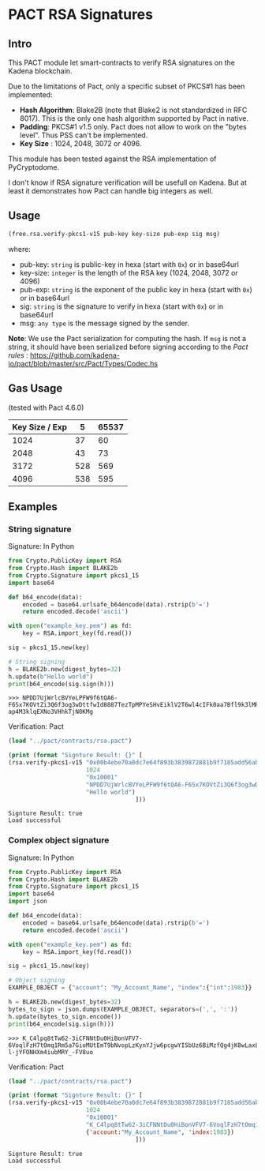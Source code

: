# PACT RSA Signatures
## Intro

This PACT module let smart-contracts to verify RSA signatures on the Kadena blockchain.

Due to the limitations of Pact, only a specific subset of PKCS#1 has been implemented:

- **Hash Algorithm**: Blake2B (note that Blake2 is not standardized in RFC 8017). This is the only one hash algorithm supported by Pact in native.
- **Padding**: PKCS#1 v1.5 only. Pact does not allow to work on the "bytes level". Thus PSS can't be implemented.
- **Key Size** : 1024, 2048, 3072 or 4096.


This module has been tested against the RSA implementation of PyCryptodome.

I don't know if RSA signature verification will be usefull on Kadena. But at least it demonstrates how Pact can handle big integers as well.

## Usage
```lisp
(free.rsa.verify-pkcs1-v15 pub-key key-size pub-exp sig msg)
```

where:
 - pub-key: `string` is public-key in hexa (start with `0x`) or in base64url
 - key-size: `integer` is the length of the RSA key (1024, 2048, 3072 or 4096)
 - pub-exp: `string` is the exponent of the public key in hexa (start with `0x`) or in base64url
 - sig: `string` is the signature to verify in hexa (start with `0x`) or in base64url
 - msg: `any type` is the message signed by the sender.


**Note**: We use the Pact serialization for computing the hash. If `msg` is not a string, it should have been serialized before signing according to the *Pact rules* : https://github.com/kadena-io/pact/blob/master/src/Pact/Types/Codec.hs


## Gas Usage

(tested with Pact 4.6.0)

| Key Size / Exp | 5      | 65537  |
|----------------|--------|--------|
| 1024           | 37     | 60     |
| 2048           | 43     | 73     |
| 3172           | 528    | 569    |
| 4096           | 538    | 595    |


## Examples
### String signature

Signature: In Python
```python
from Crypto.PublicKey import RSA
from Crypto.Hash import BLAKE2b
from Crypto.Signature import pkcs1_15
import base64

def b64_encode(data):
    encoded = base64.urlsafe_b64encode(data).rstrip(b'=')
    return encoded.decode('ascii')

with open("example_key.pem") as fd:
    key = RSA.import_key(fd.read())

sig = pkcs1_15.new(key)

# String signing
h = BLAKE2b.new(digest_bytes=32)
h.update(b"Hello world")
print(b64_encode(sig.sign(h)))
```
```
>>> NPDD7UjWrlcBVYeLPFW9f6tQA6-F6Sx7KOVtZi3Q6f3og3wDttfwId8887TezTpMPYeSHvEiklV2T6wl4cIFk0aa7Bfl9k3lMRopNASSStzCGOy5oXPT0GUXVMjzIdLmGKkrDS6MfhJwqVbJVu-ap4M3klqEXNo3VHhkTjN0KMg
```

Verification: Pact
```lisp
(load "../pact/contracts/rsa.pact")

(print (format "Signture Result: {}" [
(rsa.verify-pkcs1-v15 "0x00b4ebe70a0dc7e64f893b3839872881b9f7185add56abf21877d5acd8a1e9803399a638e48a79b75cbacc90562e97b59b5de0ef1f7a7cf5903dafacb62c45bd0423dd5cc097a730e0f47e58d7196149a3c6391082418763b7813b88cc8fcd0adb6bc128d6f8926d002d3306b7ba29d8d8797438a8fd1ef1a4884bca8069bfad1b"
                      1024
                      "0x10001"
                      "NPDD7UjWrlcBVYeLPFW9f6tQA6-F6Sx7KOVtZi3Q6f3og3wDttfwId8887TezTpMPYeSHvEiklV2T6wl4cIFk0aa7Bfl9k3lMRopNASSStzCGOy5oXPT0GUXVMjzIdLmGKkrDS6MfhJwqVbJVu-ap4M3klqEXNo3VHhkTjN0KMg"
                      "Hello world")
                                    ]))
```
```
Signture Result: true
Load successful
```

### Complex object signature
Signature: In Python
```python
from Crypto.PublicKey import RSA
from Crypto.Hash import BLAKE2b
from Crypto.Signature import pkcs1_15
import base64
import json

def b64_encode(data):
    encoded = base64.urlsafe_b64encode(data).rstrip(b'=')
    return encoded.decode('ascii')

with open("example_key.pem") as fd:
    key = RSA.import_key(fd.read())

sig = pkcs1_15.new(key)

# Object signing
EXAMPLE_OBJECT = {"account": "My_Account_Name", "index":{"int":1983}}

h = BLAKE2b.new(digest_bytes=32)
bytes_to_sign = json.dumps(EXAMPLE_OBJECT, separators=(',', ':'))
h.update(bytes_to_sign.encode())
print(b64_encode(sig.sign(h)))
```
```
>>> K_C4lpq8tTw62-3iCFNNtDu0HiBonVFV7-6VoqlFzH7tOmq1Rm5a7GioMUtEmT9bNvopLzKynYJjw6pcgwYISbUz6BiMzfQg4jK8wLaxLkaQcPlDC9Dnx2sQXocl1pKt8HiZpWDmYzPXbPPlXN-l-jYFONHXm4iubMRY_-FV8uo
```
Verification: Pact
```lisp
(load "../pact/contracts/rsa.pact")

(print (format "Signture Result: {}" [
(rsa.verify-pkcs1-v15 "0x00b4ebe70a0dc7e64f893b3839872881b9f7185add56abf21877d5acd8a1e9803399a638e48a79b75cbacc90562e97b59b5de0ef1f7a7cf5903dafacb62c45bd0423dd5cc097a730e0f47e58d7196149a3c6391082418763b7813b88cc8fcd0adb6bc128d6f8926d002d3306b7ba29d8d8797438a8fd1ef1a4884bca8069bfad1b"
                      1024
                      "0x10001"
                      "K_C4lpq8tTw62-3iCFNNtDu0HiBonVFV7-6VoqlFzH7tOmq1Rm5a7GioMUtEmT9bNvopLzKynYJjw6pcgwYISbUz6BiMzfQg4jK8wLaxLkaQcPlDC9Dnx2sQXocl1pKt8HiZpWDmYzPXbPPlXN-l-jYFONHXm4iubMRY_-FV8uo"
                      {'account:"My_Account_Name", 'index:1983})
                                    ]))

```
```
Signture Result: true
Load successful
```
